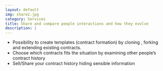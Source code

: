 ```yaml
---
layout: default
img: share2.jpg
category: Services
title: Share and compare people interactions and how they evolve
description: |
---
```

- Possibility to create templates (contract formation) by cloning , forking and extending existing contracts. 
- Choose which contracts fits the situation by examining other people’s contract history
- Sell/Share your contract history hiding sensible information

